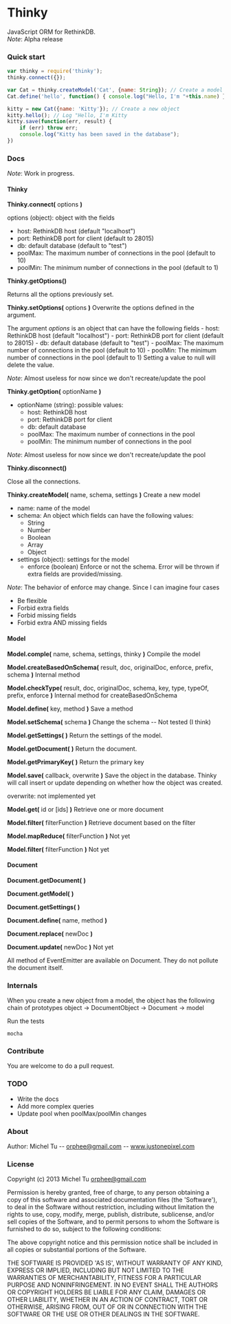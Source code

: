 # Thinky

JavaScript ORM for RethinkDB.  
_Note_: Alpha release

### Quick start 

```javascript
var thinky = require('thinky');
thinky.connect({});

var Cat = thinky.createModel('Cat', {name: String}); // Create a model
Cat.define('hello', function() { console.log("Hello, I'm "+this.name) }); // Create custom methods

kitty = new Cat({name: 'Kitty'}); // Create a new object
kitty.hello(); // Log "Hello, I'm Kitty
kitty.save(function(err, result) {
    if (err) throw err;
    console.log("Kitty has been saved in the database");
})
```

### Docs
_Note_: Work in progress. 

#### Thinky

__Thinky.connect(__ options __)__

options (object): object with the fields
- host: RethinkDB host (default "localhost")
- port: RethinkDB port for client (default to 28015)
- db: default database (default to "test")
- poolMax: The maximum number of connections in the pool (default to 10)
- poolMin: The minimum number of connections in the pool (default to 1)


__Thinky.getOptions()__  

Returns all the options previously set.


__Thinky.setOptions(__ options __)__
Overwrite the options defined in the argument.

The argument _options_ is an object that can have the following fields
    - host: RethinkDB host (default "localhost")
    - port: RethinkDB port for client (default to 28015)
    - db: default database (default to "test")
    - poolMax: The maximum number of connections in the pool (default to 10)
    - poolMin: The minimum number of connections in the pool (default to 1)
Setting a value to null will delete the value.

_Note_: Almost useless for now since we don't recreate/update the pool

__Thinky.getOption(__ optionName __)__

- optionName (string): possible values:
    - host: RethinkDB host
    - port: RethinkDB port for client
    - db: default database
    - poolMax: The maximum number of connections in the pool
    - poolMin: The minimum number of connections in the pool

_Note_: Almost useless for now since we don't recreate/update the pool

__Thinky.disconnect()__

Close all the connections.

__Thinky.createModel(__ name, schema, settings __)__
Create a new model
- name: name of the model
- schema: An object which fields can have the following values:
    - String
    - Number
    - Boolean
    - Array
    - Object
- settings (object): settings for the model
    - enforce (boolean)
    Enforce or not the schema. Error will be thrown if extra fields are provided/missing.

_Note_: The behavior of enforce may change. Since I can imagine four cases
- Be flexible
- Forbid extra fields
- Forbid missing fields
- Forbid extra AND missing fields

#### Model
__Model.comple(__ name, schema, settings, thinky __)__
Compile the model

__Model.createBasedOnSchema(__ result, doc, originalDoc, enforce, prefix, schema __)__
Internal method


__Model.checkType(__ result, doc, originalDoc, schema, key, type, typeOf, prefix, enforce __)__
Internal method for createBasedOnSchema


__Model.define(__ key, method __)__
Save a method

__Model.setSchema(__ schema __)__
Change the schema -- Not tested (I think)

__Model.getSettings(__  __)__
Return the settings of the model.

__Model.getDocument(__  __)__
Return the document.

__Model.getPrimaryKey(__  __)__
Return the primary key 

__Model.save(__ callback, overwrite  __)__
Save the object in the database. Thinky will call insert or update depending
on whether how the object was created.

overwrite: not implemented yet

__Model.get(__ id or [ids]  __)__
Retrieve one or more document

__Model.filter(__ filterFunction  __)__
Retrieve document based on the filter

__Model.mapReduce(__ filterFunction  __)__
Not yet

__Model.filter(__ filterFunction  __)__
Not yet

#### Document

__Document.getDocument(__  __)__

__Document.getModel(__  __)__

__Document.getSettings(__  __)__

__Document.define(__ name, method  __)__

__Document.replace(__ newDoc  __)__

__Document.update(__ newDoc  __)__
Not yet

All method of EventEmitter are available on Document. They do not pollute the document itself.

### Internals
When you create a new object from a model, the object has the following chain of prototypes
object -> DocumentObject -> Document -> model

Run the tests

```
mocha
```

### Contribute
You are welcome to do a pull request.


### TODO
- Write the docs
- Add more complex queries
- Update pool when poolMax/poolMin changes

### About
Author: Michel Tu -- orphee@gmail.com -- www.justonepixel.com

### License
Copyright (c) 2013 Michel Tu <orphee@gmail.com>

Permission is hereby granted, free of charge, to any person obtaining a copy of this
software and associated documentation files (the 'Software'), to deal in the Software
without restriction, including without limitation the rights to use, copy, modify, merge,
publish, distribute, sublicense, and/or sell copies of the Software, and to permit
persons to whom the Software is furnished to do so, subject to the following conditions:

The above copyright notice and this permission notice shall be included in all copies or
substantial portions of the Software.

THE SOFTWARE IS PROVIDED 'AS IS', WITHOUT WARRANTY OF ANY KIND, EXPRESS OR IMPLIED,
INCLUDING BUT NOT LIMITED TO THE WARRANTIES OF MERCHANTABILITY, FITNESS FOR A PARTICULAR
PURPOSE AND NONINFRINGEMENT. IN NO EVENT SHALL THE AUTHORS OR COPYRIGHT HOLDERS BE LIABLE
FOR ANY CLAIM, DAMAGES OR OTHER LIABILITY, WHETHER IN AN ACTION OF CONTRACT, TORT OR
OTHERWISE, ARISING FROM, OUT OF OR IN CONNECTION WITH THE SOFTWARE OR THE USE OR OTHER
DEALINGS IN THE SOFTWARE.
